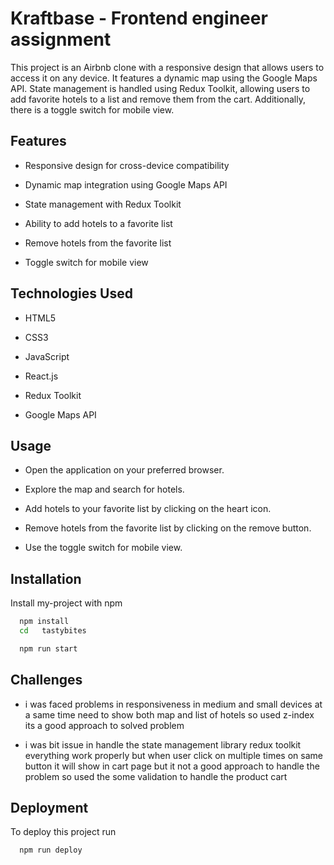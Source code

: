 # Kraftbase - Frontend engineer assignment

This project is an Airbnb clone with a responsive design that allows users to access it on any device. It features a dynamic map using the Google Maps API. State management is handled using Redux Toolkit, allowing users to add favorite hotels to a list and remove them from the cart. Additionally, there is a toggle switch for mobile view.

## Features

- Responsive design for cross-device compatibility

- Dynamic map integration using Google Maps API

- State management with Redux Toolkit

- Ability to add hotels to a favorite list

- Remove hotels from the favorite list

- Toggle switch for mobile view

## Technologies Used

- HTML5

- CSS3

- JavaScript

- React.js

- Redux Toolkit

- Google Maps API

## Usage

- Open the application on your preferred browser.

- Explore the map and search for hotels.

- Add hotels to your favorite list by clicking on the heart icon.

- Remove hotels from the favorite list by clicking on the remove button.

- Use the toggle switch for mobile view.

##

## Installation

Install my-project with npm

```bash
  npm install
  cd   tastybites
```

```bash
  npm run start
```

## Challenges

- i was faced problems in responsiveness in medium and small devices at a same time need to show both map and list of hotels so used z-index its a good approach to solved problem

- i was bit issue in handle the state management library redux toolkit everything work properly but when user click on multiple times on same button it will show in cart page but it not a good approach to handle the problem so used the some validation to handle the product cart

## Deployment

To deploy this project run

```bash
  npm run deploy
```

